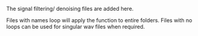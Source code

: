 The signal filtering/ denoising files are added here.

Files with names loop will apply the function to entire folders.
Files with no loops can be used for singular wav files when required.
